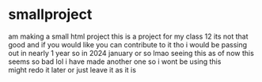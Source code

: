 # smallproject
am making  a small html project
this is a project for my class 12 its not that good and if you would like you can contribute to it tho i would be passing out in nearly 1 year so in 2024 january or so
lmao seeing this as of now this seems so bad lol 
i have made another one so i wont be using this \
might redo it later or just leave it as it is 
